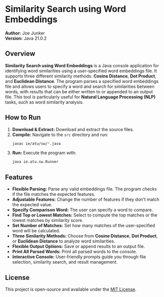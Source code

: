 # Similarity Search using Word Embeddings

**Author:** Joe Junker  
**Version:** Java 21.0.2

## Overview

**Similarity Search using Word Embeddings** is a Java console application for identifying word similarities using a user-specified word embeddings file. It supports three different similarity methods: **Cosine Distance**, **Dot Product**, and **Euclidean Distance**. The program parses a specified word embeddings file and allows users to specify a word and search for similarities between words, with results that can be either written to or appended to an output file. This tool is particularly useful for **Natural Language Processing (NLP)** tasks, such as word similarity analysis.

## How to Run

1. **Download & Extract:** Download and extract the source files.
2. **Compile:** Navigate to the `src` directory and run:
   ```bash
   javac ie/atu/sw/*.java
3. **Run:** Execute the program with:
   ```bash
   java ie.atu.sw.Runner

## Features

- **Flexible Parsing:** Parse any valid embeddings file. The program checks if the file matches the expected features.
- **Adjustable Features:** Change the number of features if they don't match the expected value.
- **Specify Comparison Word:** The user can specify a word to compare.
- **Find Top or Lowest Matches:** Select to compute the top matches or the lowest matches by similarity score.
- **Set Number of Matches:** Set how many matches of the user-specified word will be calculated.
- **Three Similarity Methods:** Choose from **Cosine Distance**, **Dot Product**, or **Euclidean Distance** to analyze word similarities.
- **Flexible Output Options:** Save or append results to an output file.
- **Print All Parsed Words:** Print all parsed words to the console.
- **Interactive Console:** User-friendly prompts guide you through file selection, similarity search, and result management.

## License

This project is open-source and available under the [MIT License](LICENSE).



